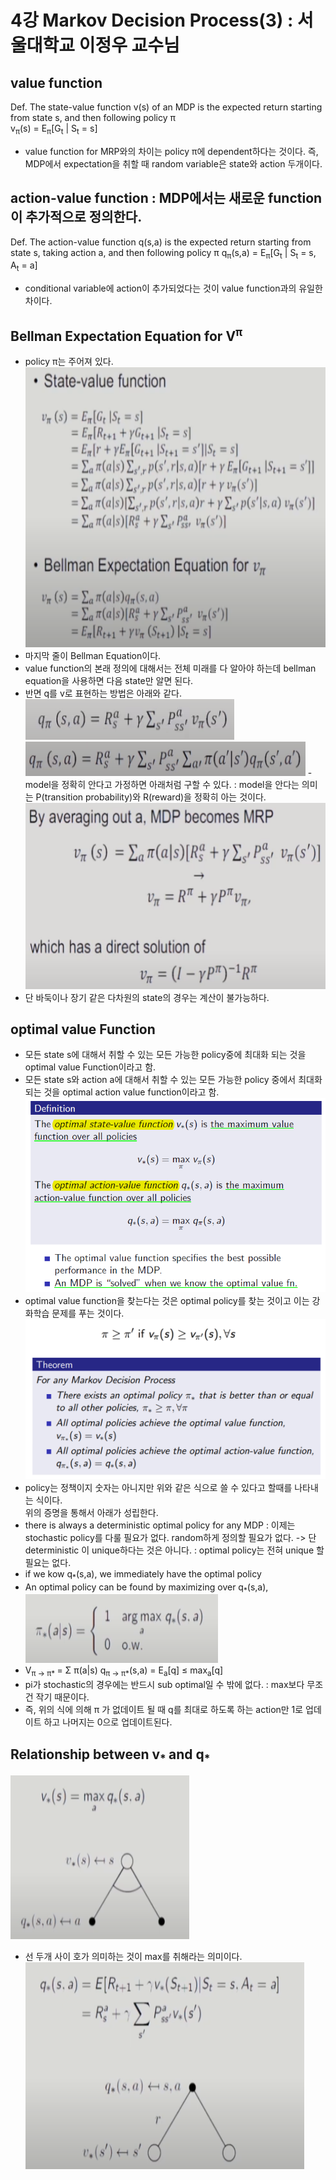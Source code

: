 # 4강 Markov Decision Process(3) : 서울대학교 이정우 교수님

## value function
Def. The state-value function v(s) of an MDP is the expected return starting from state s, and then following policy &pi;  
v<sub>&pi;</sub>(s) = E<sub>&pi;</sub>[G<sub>t</sub> | S<sub>t</sub> = s]  
- value function for MRP와의 차이는 policy &pi;에 dependent하다는 것이다. 즉, MDP에서 expectation을 취할 때 random variable은 state와 action 두개이다.

## action-value function : MDP에서는 새로운 function이 추가적으로 정의한다.
Def. The action-value function q(s,a) is the expected return starting from state s, taking action a, and then following policy &pi;
q<sub>&pi;</sub>(s,a) = E<sub>&pi;</sub>[G<sub>t</sub> | S<sub>t</sub> = s, A<sub>t</sub> = a]  
- conditional variable에 action이 추가되었다는 것이 value function과의 유일한 차이다.

## Bellman Expectation Equation for V<sup>&pi;</sup>
- policy &pi;는 주어져 있다.
![title](./img/10_Bellman.PNG)
- 마지막 줄이 Bellman Equation이다.
- value function의 본래 정의에 대해서는 전체 미래를 다 알아야 하는데 bellman equation을 사용하면 다음 state만 알면 된다.
- 반면 q를 v로 표현하는 방법은 아래와 같다.
![title](./img/11_action.PNG)
![title](./img/12_action.PNG)
-model을 정확히 안다고 가정하면 아래처럼 구할 수 있다. : model을 안다는 의미는 P(transition probability)와 R(reward)을 정확히 아는 것이다.
![title](./img/13_vector.PNG)
- 단 바둑이나 장기 같은 다차원의 state의 경우는 계산이 불가능하다.

## optimal value Function
- 모든 state s에 대해서 취할 수 있는 모든 가능한 policy중에 최대화 되는 것을 optimal value Function이라고 함.
- 모든 state s와 action a에 대해서 취할 수 있는 모든 가능한 policy 중에서 최대화 되는 것을 optimal action value function이라고 함.
![title](./img/14_optimal.PNG)
- optimal value function을 찾는다는 것은 optimal policy를 찾는 것이고 이는 강화학습 문제를 푸는 것이다.
![title](./img/15_optimal.PNG)
- policy는 정책이지 숫자는 아니지만 위와 같은 식으로 쓸 수 있다고 할때를 나타내는 식이다.  
위의 증명을 통해서 아래가 성립한다.
- there is always a deterministic optimal policy for any MDP : 이제는 stochastic policy를 다룰 필요가 없다. random하게 정의할 필요가 없다. 
-> 단 deterministic 이 unique하다는 것은 아니다. : optimal policy는 전혀 unique 할 필요는 없다.
- if we kow q<sub>*</sub>(s,a), we immediately have the optimal policy  
- An optimal policy can be found by maximizing over q<sub>*</sub>(s,a),  
![title](./img/16_optimal.PNG)
- V<sub>&pi; -> &pi;* </sub> = &Sigma; &pi;(a|s) q<sub>&pi; -> &pi;*</sub>(s,a) = E<sub>a</sub>[q]  &leq; max<sub>a</sub>[q]
- pi가 stochastic의 경우에는 반드시 sub optimal일 수 밖에 없다. : max보다 무조건 작기 때문이다.
- 즉, 위의 식에 의해 &pi; 가 없데이트 될 때 q를 최대로 하도록 하는 action만 1로 업데이트 하고 나머지는 0으로 업데이트된다. 

## Relationship between v<sub>* </sub> and q<sub>* </sub>
![title](./img/17_optimal.PNG)
- 선 두개 사이 호가 의미하는 것이 max를 취해라는 의미이다.
![title](./img/18_optimal.PNG)
